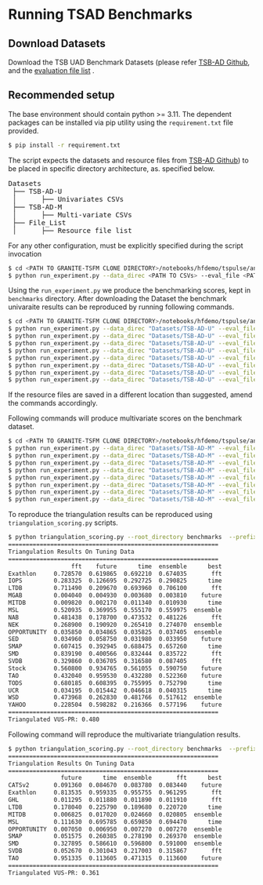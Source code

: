 # Running TSAD Benchmarks

## Download Datasets
Download the TSB UAD Benchmark Datasets (please refer [TSB-AD Github](https://github.com/TheDatumOrg/TSB-AD), and the [evaluation file list](https://github.com/TheDatumOrg/TSB-AD/tree/main/Datasets) . 

## Recommended setup
The base environment should contain python >= 3.11. The dependent packages can be installed via pip utility using the `requirement.txt` file provided.
```bash
$ pip install -r requirement.txt
```

The script expects the datasets and resource files from [TSB-AD Github](https://github.com/TheDatumOrg/TSB-AD)) to be placed in specific directory architecture, as. specified below. 
<pre>
Datasets
 ├── TSB-AD-U
 │      ├── Univariates CSVs  
 ├── TSB-AD-M
 │      ├── Multi-variate CSVs
 ├── File_List
 │      ├── Resource file list 
</pre>

For any other configuration, must be explicitly specified during the script invocation

```bash
$ cd <PATH TO GRANITE-TSFM CLONE DIRECTORY>/notebooks/hfdemo/tspulse/anomaly_detection
$ python run_experiment.py --data_direc <PATH TO CSVs> --eval_file <PATH TO EVAL FILES> [--dataset <DATASET NAME>] [--mode <ANOMALY DETECTION MODE>] [--out_file <Output filename>]
```

Using the `run_experiment.py` we produce the benchmarking scores, kept in `benchmarks` directory. 
After downloading the Dataset the benchmark univaraite results can be reproduced by running following commands.
```bash
$ cd <PATH TO GRANITE-TSFM CLONE DIRECTORY>/notebooks/hfdemo/tspulse/anomaly_detection
$ python run_experiment.py --data_direc "Datasets/TSB-AD-U" --eval_file "Datasets/File_List/TSB-AD-U-Tuning.csv"  --mode "time" --out_file "benchmarks/TSB-AD-U-Tuning-time.csv"
$ python run_experiment.py --data_direc "Datasets/TSB-AD-U" --eval_file "Datasets/File_List/TSB-AD-U-Tuning.csv"  --mode "fft" --out_file "benchmarks/TSB-AD-U-Tuning-fft.csv"
$ python run_experiment.py --data_direc "Datasets/TSB-AD-U" --eval_file "Datasets/File_List/TSB-AD-U-Tuning.csv"  --mode "forecast" --out_file "benchmarks/TSB-AD-U-Tuning-future.csv"
$ python run_experiment.py --data_direc "Datasets/TSB-AD-U" --eval_file "Datasets/File_List/TSB-AD-U-Tuning.csv"  --mode "time+fft+forecast" --out_file "benchmarks/TSB-AD-U-Tuning-ensemble.csv"
$ python run_experiment.py --data_direc "Datasets/TSB-AD-U" --eval_file "Datasets/File_List/TSB-AD-U-Eva.csv"  --mode "time" --out_file "benchmarks/TSB-AD-U-Eva-time.csv"
$ python run_experiment.py --data_direc "Datasets/TSB-AD-U" --eval_file "Datasets/File_List/TSB-AD-U-Eva.csv"  --mode "fft" --out_file "benchmarks/TSB-AD-U-Eva-fft.csv"
$ python run_experiment.py --data_direc "Datasets/TSB-AD-U" --eval_file "Datasets/File_List/TSB-AD-U-Eva.csv"  --mode "forecast" --out_file "benchmarks/TSB-AD-U-Eva-future.csv"
$ python run_experiment.py --data_direc "Datasets/TSB-AD-U" --eval_file "Datasets/File_List/TSB-AD-U-Eva.csv"  --mode "time+fft+forecast" --out_file "benchmarks/TSB-AD-U-Eva-ensemble.csv"
```
If the resource files are saved in a different location than suggested, amend the commands accordingly.

Following commands will produce multivariate scores on the benchmark dataset.
```bash
$ cd <PATH TO GRANITE-TSFM CLONE DIRECTORY>/notebooks/hfdemo/tspulse/anomaly_detection
$ python run_experiment.py --data_direc "Datasets/TSB-AD-M" --eval_file "Datasets/File_List/TSB-AD-M-Tuning.csv"  --mode "time" --out_file "benchmarks/TSB-AD-M-Tuning-time.csv"
$ python run_experiment.py --data_direc "Datasets/TSB-AD-M" --eval_file "Datasets/File_List/TSB-AD-M-Tuning.csv"  --mode "fft" --out_file "benchmarks/TSB-AD-M-Tuning-fft.csv"
$ python run_experiment.py --data_direc "Datasets/TSB-AD-M" --eval_file "Datasets/File_List/TSB-AD-M-Tuning.csv"  --mode "forecast" --out_file "benchmarks/TSB-AD-M-Tuning-future.csv"
$ python run_experiment.py --data_direc "Datasets/TSB-AD-M" --eval_file "Datasets/File_List/TSB-AD-M-Tuning.csv"  --mode "time+fft+forecast" --out_file "benchmarks/TSB-AD-M-Tuning-ensemble.csv"
$ python run_experiment.py --data_direc "Datasets/TSB-AD-M" --eval_file "Datasets/File_List/TSB-AD-M-Eva.csv"  --mode "time" --out_file "benchmarks/TSB-AD-M-Eva-time.csv"
$ python run_experiment.py --data_direc "Datasets/TSB-AD-M" --eval_file "Datasets/File_List/TSB-AD-M-Eva.csv"  --mode "fft" --out_file "benchmarks/TSB-AD-M-Eva-fft.csv"
$ python run_experiment.py --data_direc "Datasets/TSB-AD-M" --eval_file "Datasets/File_List/TSB-AD-M-Eva.csv"  --mode "forecast" --out_file "benchmarks/TSB-AD-M-Eva-future.csv"
$ python run_experiment.py --data_direc "Datasets/TSB-AD-M" --eval_file "Datasets/File_List/TSB-AD-M-Eva.csv"  --mode "time+fft+forecast" --out_file "benchmarks/TSB-AD-M-Eva-ensemble.csv"
```

To reproduce the triangulation results can be reproduced using `triangulation_scoring.py` scripts.
```bash
$ python triangulation_scoring.py --root_directory benchmarks  --prefix "TSB-AD-U-" --suffix ".csv" --metric "VUS-PR" --eval_prefix "Eva" --tuning_prefix "Tuning" 
============================================================
Triangulation Results On Tuning Data
============================================================
                  fft    future      time  ensemble      best
Exathlon     0.728570  0.619865  0.692210  0.674035       fft
IOPS         0.283325  0.126695  0.292725  0.290825      time
LTDB         0.711490  0.209670  0.693960  0.706100       fft
MGAB         0.004040  0.004930  0.003680  0.003810    future
MITDB        0.009820  0.002170  0.011340  0.010930      time
MSL          0.520935  0.369955  0.555170  0.559975  ensemble
NAB          0.481438  0.178700  0.473532  0.481226       fft
NEK          0.268900  0.190920  0.265410  0.274070  ensemble
OPPORTUNITY  0.035850  0.034865  0.035825  0.037405  ensemble
SED          0.034960  0.058750  0.031980  0.033950    future
SMAP         0.607415  0.392945  0.688475  0.657260      time
SMD          0.839190  0.400566  0.832444  0.835722       fft
SVDB         0.329860  0.036705  0.316580  0.087405       fft
Stock        0.560800  0.934765  0.561055  0.590750    future
TAO          0.432040  0.959530  0.432280  0.522360    future
TODS         0.680185  0.608395  0.755995  0.752790      time
UCR          0.034195  0.015442  0.046618  0.040315      time
WSD          0.473968  0.262830  0.481766  0.517612  ensemble
YAHOO        0.228504  0.598282  0.216366  0.577196    future
============================================================
Triangulated VUS-PR: 0.480
```

Following command will reproduce the multivariate triangulation results.
```bash
$ python triangulation_scoring.py --root_directory benchmarks  --prefix "TSB-AD-M-" --suffix ".csv" --metric "VUS-PR" --eval_prefix "Eva" --tuning_prefix "Tuning" 
============================================================
Triangulation Results On Tuning Data
============================================================
               future      time  ensemble       fft      best
CATSv2       0.091360  0.084670  0.083780  0.083440    future
Exathlon     0.813535  0.959335  0.955755  0.961295       fft
GHL          0.011295  0.011880  0.011890  0.011910       fft
LTDB         0.178040  0.225790  0.189680  0.220720      time
MITDB        0.006825  0.017020  0.024660  0.020805  ensemble
MSL          0.111630  0.695785  0.659850  0.694470      time
OPPORTUNITY  0.007050  0.006950  0.007270  0.007270  ensemble
SMAP         0.051575  0.260385  0.278190  0.269370  ensemble
SMD          0.327895  0.586610  0.596800  0.591000  ensemble
SVDB         0.052670  0.301043  0.217003  0.315867       fft
TAO          0.951335  0.113605  0.471315  0.113600    future
============================================================
Triangulated VUS-PR: 0.361
```